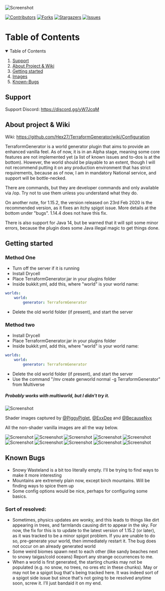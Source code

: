 ![Screenshot](images/title.png)

[![Contributors][contributors-shield]][contributors-url]
[![Forks][forks-shield]][forks-url]
[![Stargazers][stars-shield]][stars-url]
[![Issues][issues-shield]][issues-url]


<!-- TABLE OF CONTENTS -->
# Table of Contents
<details open="open">
  <summary>Table of Contents</summary>
  <ol>
    <li><a href="#support">Support</a></li>
    <li><a href="#about">About Project & Wiki</a></li>
    <li><a href="#getting-started">Getting started</a></li>
    <li><a href="#images">Images</a></li>
    <li><a href="#known-bugs">Known-Bugs</a></li>
  </ol>
</details>

## Support <a name="support"></a>

Support Discord: https://discord.gg/yW7JcqM

## About project & Wiki <a name="about"></a>

Wiki: https://github.com/Hex27/TerraformGenerator/wiki/Configuration

TerraformGenerator is a world generator plugin that aims to provide an enhanced vanilla feel. As of now, it is in an Alpha stage, meaning some core features are not implemented yet (a list of known issues and to-dos is at the bottom). However, the world should be playable to an extent, though I will not recommend putting it on any production environment that has strict requirements, because as of now, I am in mandatory National service, and support will be bottle-necked. 

There are commands, but they are developer commands and only available via /op. Try not to use them unless you understand what they do.

On another note, for 1.15.2, the version released on 23rd Feb 2020 is the recommended version, as it fixes an itchy spigot issue. More details at the bottom under "bugs". 1.14.4 does not have this fix.

There is also support for Java 14, but be warned that it will spit some minor errors, because the plugin does some Java illegal magic to get things done.

## Getting started <a name="getting-started"></a>

### Method One
- Turn off the server if it is running
- Install Drycell
- Place TerraformGenerator.jar in your plugins folder
- Inside bukkit.yml, add this, where "world" is your world name:
```YAML
worlds:
    world:
        generator: TerraformGenerator
```
- Delete the old world folder (if present), and start the server

### Method two
- Install Drycell
- Place TerraformGenerator.jar in your plugins folder
- Inside bukkit.yml, add this, where "world" is your world name:
```YAML
worlds:
    world:
        generator: TerraformGenerator
```
- Delete the old world folder (if present), and start the server
- Use the command "/mv create genworld normal -g TerraformGenerator" from Multiverse

##### Probably works with multiworld, but I didn't try it.

<a name="images"></a>
![Screenshot](images/images.png)

Shader images captured by [@PiggyPiglet](https://www.spigotmc.org/members/266605/), [@ExxDee](https://www.spigotmc.org/members/955124/) and [@BecauseNyx](https://www.spigotmc.org/members/929056/)

All the non-shader vanilla images are all the way below.

![Screenshot](images/img1.png)
![Screenshot](images/img2.png)
![Screenshot](images/img3.png)
![Screenshot](images/img4.png)
![Screenshot](images/img5.png)
![Screenshot](images/img6.png)
![Screenshot](images/img7.png)
![Screenshot](images/img8.png)
![Screenshot](images/img9.png)
![Screenshot](images/img10.png)

## Known Bugs <a name="known-bugs"></a>

- Snowy Wasteland is a bit too literally empty. I'll be trying to find ways to make it more interesting
- Mountains are extremely plain now, except birch mountains. Will be finding ways to spice them up
- Some config options would be nice, perhaps for configuring some basics.

### Sort of resolved:

- Sometimes, physics updates are wonky, and this leads to things like dirt appearing in trees, and farmlands causing dirt to appear in the sky. For now, the fix for this is to update to the latest version of 1.15.2 (or later), as it was tracked to be a minor spigot problem. If you are unable to do so, pre-generate your world, then immediately restart it. The bug does not occur on an already generated world
- Some weird biomes spawn next to each other (like sandy beaches next to snowy taigas/cold oceans) Report any strange occurrences to me.
- When a world is first generated, the starting chunks may not be populated (e.g. no snow, no trees, no ores etc in these chunks). May or may not be a spigot bug that's being tracked here. It was indeed sort of a spigot side issue but since that's not going to be resolved anytime soon, screw it. I'll just bandaid it on my end.

<!-- MARKDOWN LINKS -->
[contributors-shield]: https://img.shields.io/github/contributors/Hex27/terraformgenerator.svg?style=for-the-badge
[contributors-url]: https://github.com/Hex27/terraformgenerator/graphs/contributors
[forks-shield]: https://img.shields.io/github/forks/Hex27/terraformgenerator.svg?style=for-the-badge
[forks-url]: https://github.com/Hex27/terraformgenerator/network/members
[stars-shield]: https://img.shields.io/github/stars/Hex27/terraformgenerator.svg?style=for-the-badge
[stars-url]: https://github.com/Hex27/terraformgenerator/stargazers
[issues-shield]: https://img.shields.io/github/issues/Hex27/terraformgenerator.svg?style=for-the-badge
[issues-url]: https://github.com/Hex27/terraformgenerator/issues
